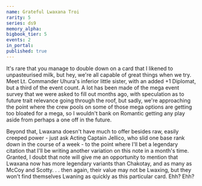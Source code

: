 ```yaml
---
name: Grateful Lwaxana Troi
rarity: 5
series: ds9
memory_alpha:
bigbook_tier: 5
events: 2
in_portal:
published: true
---
```


It's rare that you manage to double down on a card that I likened to unpasteurised milk, but hey, we're all capable of great things when we try. Meet Lt. Commander Uhura's inferior little sister, with an added +1 Diplomat, but a third of the event count. A lot has been made of the mega event survey that we were asked to fill out months ago, with speculation as to future trait relevance going through the roof, but sadly, we're approaching the point where the crew pools on some of those mega options are getting too bloated for a mega, so I wouldn't bank on Romantic getting any play aside from perhaps a one off in the future. 

Beyond that, Lwaxana doesn't have much to offer besides raw, easily creeped power - just ask Acting Captain Jellico, who slid one base rank down in the course of a week - to the point where I'll bet a legendary citation that I'll be writing another variation on this note in a month's time. Granted, I doubt that note will give me an opportunity to mention that Lwaxana now has more legendary variants than Chakotay, and as many as McCoy and Scotty. . . then again, their value may not be Lwaxing, but they won't find themselves Lwaning as quickly as this particular card. Ehh? Ehh?
